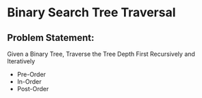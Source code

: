 # Binary Search Tree Traversal #

## Problem Statement: ##

Given a Binary Tree, Traverse the Tree Depth First Recursively and Iteratively

* Pre-Order
* In-Order
* Post-Order